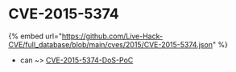 # CVE-2015-5374
{% embed url="https://github.com/Live-Hack-CVE/full_database/blob/main/cves/2015/CVE-2015-5374.json" %}

* can ~> [CVE-2015-5374-DoS-PoC](https://www.alice-snow.ru/2015/database/cve-2015-5374/cve-2015-5374-dos-poc-can)